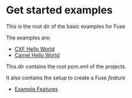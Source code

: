 Get started examples
====================

This is the root dir of the basic examples for Fuse

The examples are:

* [CXF Hello World](cxf-hello-world/README.md)
* [Camel Hello World](camel-hello-world/README.md)

This dir contains the root pom.xml of the projects.

It also contains the setup to create a Fuse *feature*

* [Example Features](features/README.md)



 